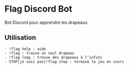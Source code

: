 # Flag Discord Bot

Bot Discord pour apprendre les drapeaux.

## Utilisation
```
- !flag help : aide
- !flag : trouve un seul drapeau
- !flag loop : trouve des drapeaux à l'infini
- STOP|je sais pas|!flag stop : termine le jeu en cours
```
